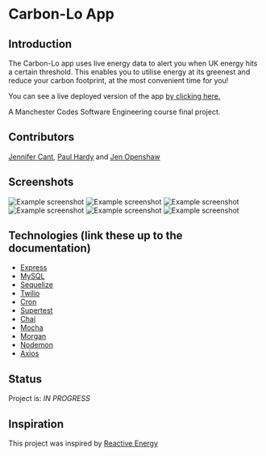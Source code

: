 # Carbon-Lo App

## Introduction

The Carbon-Lo app uses live energy data to alert you when UK energy hits a certain threshold. This enables you to utilise energy at its greenest and reduce your carbon footprint, at the most convenient time for you!

You can see a live deployed version of the app [by clicking here.]()

A Manchester Codes Software Engineering course final project.

## Contributors

[Jennifer Cant](), [Paul Hardy]() and [Jen Openshaw]()

## Screenshots

![Example screenshot]()
![Example screenshot]()
![Example screenshot]()
![Example screenshot]()
![Example screenshot]()
![Example screenshot]()

## Technologies (link these up to the documentation)

- [Express](https://expressjs.com/)
- [MySQL](https://www.mysql.com/)
- [Sequelize](https://sequelize.org/)
- [Twilio](https://www.twilio.com/)
- [Cron](https://www.npmjs.com/package/node-cron)
- [Supertest](https://www.npmjs.com/package/supertest)
- [Chai](https://www.chaijs.com/)
- [Mocha](https://mochajs.org/)
- [Morgan](https://www.npmjs.com/package/morgan)
- [Nodemon](https://nodemon.io/)
- [Axios](https://www.npmjs.com/package/axios)

## Status

Project is: _IN PROGRESS_

## Inspiration

This project was inspired by [Reactive Energy](https://www.reactive.energy/)
